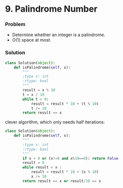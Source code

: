 # 9. Palindrome Number

### Problem
- Determine whether an integer is a palindrome.
- O(1) space at most.

### Solution

```python
class Solution(object):
    def isPalindrome(self, x):
        """
        :type x: int
        :rtype: bool
        """
        result = x % 10
        t = x / 10
        while t > 0:
            result = result * 10 + (t % 10)
            t /= 10
        return result == x
```

clever algorithm, which only needs half iterations:

```python
class Solution(object):
    def isPalindrome(self, x):
        """
        :type x: int
        :rtype: bool
        """
        if x < 0 or (x!=0 and x%10==0): return False
        result = 0
        while result < x :
            result = result * 10 + (x % 10)
            x /= 10
        return result == x or result/10 == x
```
